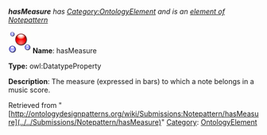 ___hasMeasure__ has [Category:OntologyElement](../../Category/OntologyElement "Category:OntologyElement") and is an [element of](../../Property/ElementOf "Property:ElementOf") [Notepattern](../../Submissions/Notepattern "Submissions:Notepattern")_


  




[![DatatypeProperty](../../images/thumb/a/a5/DatatypeProperty.gif/45px-DatatypeProperty.gif)](../../Image/DatatypeProperty.gif "DatatypeProperty")
__Name__: hasMeasure 


__Type:__ owl:DatatypeProperty 


__Description__: The measure (expressed in bars) to which a note belongs in a music score. 





Retrieved from "[http://ontologydesignpatterns.org/wiki/Submissions:Notepattern/hasMeasure](../../Submissions/Notepattern/hasMeasure)"
 [Category](http://ontologydesignpatterns.org/wiki/Special:Categories "Special:Categories"): [OntologyElement](../../Category/OntologyElement "Category:OntologyElement")